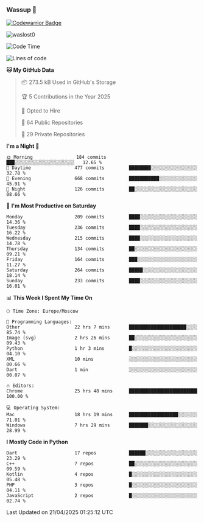 ### Wassup 👋

[![Codewarrior Badge](https://www.codewars.com/users/waslost/badges/small)](https://www.codewars.com/users/waslost)

<p align="left"> <img src="https://komarev.com/ghpvc/?username=waslost0" alt="waslost0" /></p>

<!--START_SECTION:waka-->
![Code Time](http://img.shields.io/badge/Code%20Time-5%2C613%20hrs%2058%20mins-blue)

![Lines of code](https://img.shields.io/badge/From%20Hello%20World%20I%27ve%20Written-1.5%20million%20lines%20of%20code-blue)

**🐱 My GitHub Data** 

> 📦 273.5 kB Used in GitHub's Storage 
 > 
> 🏆 5 Contributions in the Year 2025
 > 
> 💼 Opted to Hire
 > 
> 📜 64 Public Repositories 
 > 
> 🔑 29 Private Repositories 
 > 
**I'm a Night 🦉** 

```text
🌞 Morning                184 commits         ███░░░░░░░░░░░░░░░░░░░░░░   12.65 % 
🌆 Daytime                477 commits         ████████░░░░░░░░░░░░░░░░░   32.78 % 
🌃 Evening                668 commits         ███████████░░░░░░░░░░░░░░   45.91 % 
🌙 Night                  126 commits         ██░░░░░░░░░░░░░░░░░░░░░░░   08.66 % 
```
📅 **I'm Most Productive on Saturday** 

```text
Monday                   209 commits         ████░░░░░░░░░░░░░░░░░░░░░   14.36 % 
Tuesday                  236 commits         ████░░░░░░░░░░░░░░░░░░░░░   16.22 % 
Wednesday                215 commits         ████░░░░░░░░░░░░░░░░░░░░░   14.78 % 
Thursday                 134 commits         ██░░░░░░░░░░░░░░░░░░░░░░░   09.21 % 
Friday                   164 commits         ███░░░░░░░░░░░░░░░░░░░░░░   11.27 % 
Saturday                 264 commits         █████░░░░░░░░░░░░░░░░░░░░   18.14 % 
Sunday                   233 commits         ████░░░░░░░░░░░░░░░░░░░░░   16.01 % 
```


📊 **This Week I Spent My Time On** 

```text
🕑︎ Time Zone: Europe/Moscow

💬 Programming Languages: 
Other                    22 hrs 7 mins       █████████████████████░░░░   85.74 % 
Image (svg)              2 hrs 26 mins       ██░░░░░░░░░░░░░░░░░░░░░░░   09.43 % 
Python                   1 hr 3 mins         █░░░░░░░░░░░░░░░░░░░░░░░░   04.10 % 
XML                      10 mins             ░░░░░░░░░░░░░░░░░░░░░░░░░   00.66 % 
Dart                     1 min               ░░░░░░░░░░░░░░░░░░░░░░░░░   00.07 % 

🔥 Editors: 
Chrome                   25 hrs 48 mins      █████████████████████████   100.00 % 

💻 Operating System: 
Mac                      18 hrs 19 mins      ██████████████████░░░░░░░   71.01 % 
Windows                  7 hrs 29 mins       ███████░░░░░░░░░░░░░░░░░░   28.99 % 
```

**I Mostly Code in Python** 

```text
Dart                     17 repos            ██████░░░░░░░░░░░░░░░░░░░   23.29 % 
C++                      7 repos             ██░░░░░░░░░░░░░░░░░░░░░░░   09.59 % 
Kotlin                   4 repos             █░░░░░░░░░░░░░░░░░░░░░░░░   05.48 % 
PHP                      3 repos             █░░░░░░░░░░░░░░░░░░░░░░░░   04.11 % 
JavaScript               2 repos             █░░░░░░░░░░░░░░░░░░░░░░░░   02.74 % 
```




 Last Updated on 21/04/2025 01:25:12 UTC
<!--END_SECTION:waka-->

